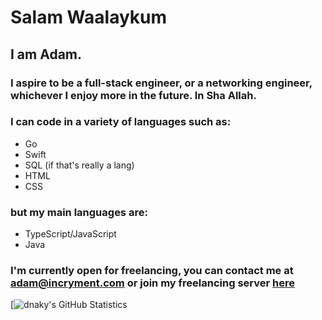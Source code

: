 # Salam Waalaykum
## I am Adam.
### I aspire to be a full-stack engineer, or a networking engineer, whichever I enjoy more in the future. In Sha Allah.
### I can code in a variety of languages such as:
- Go
- Swift
- SQL (if that's really a lang)
- HTML
- CSS
### but my main languages are: 
- TypeScript/JavaScript
- Java

### I'm currently open for freelancing, you can contact me at **adam@incryment.com** or join my freelancing server [here](https://incryment.com/discord)

[![dnaky's GitHub Statistics](https://github-readme-stats.vercel.app/api?username=dnaky&count_private=true&title_color=fcbf49&text_color=eae2b7&bg_color=2f3e46)
